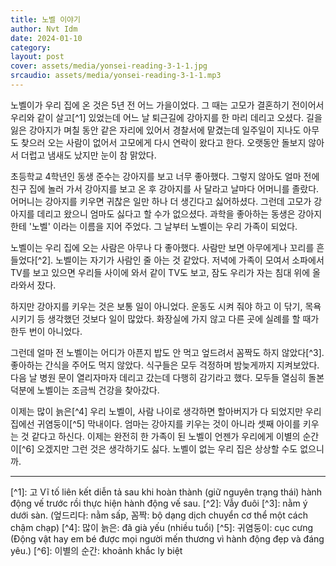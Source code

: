 ```yaml
---
title: 노벨 이야기
author: Nvt Idm
date: 2024-01-10
category:
layout: post
cover: assets/media/yonsei-reading-3-1-1.jpg
srcaudio: assets/media/yonsei-reading-3-1-1.mp3
---
```

노벨이가 우리 집에 온 것은 5년 전 어느 가을이었다. 그 때는 고모가 결혼하기 전이어서 우리와 같이 살고[^1] 있었는데 어느 날 퇴근길에 강아지를 한 마리 데리고 오셨다. 길을 잃은 강아지가 며칠 동안 같은 자리에 있어서 경찰서에 맡겼는데 일주일이 지나도 아무도 찾으러 오는 사람이 없어서 고모에게 다시 연락이 왔다고 한다. 오랫동안 돌보지 않아서 더럽고 냄새도 났지만 눈이 참 맑았다.

초등학교 4학년인 동생 준수는 강아지를 보고 너무 좋아했다. 그렇지 않아도 얼마 전에 친구 집에 놀러 가서 강아지를 보고 온 후 강아지를 사 달라고 날마다 어머니를 졸랐다. 어머니는 강아지를 키우면 귀찮은 일만 하나 더 생긴다고 싫어하셨다. 그런데 고모가 강아지를 데리고 왔으니 엄마도 싫다고 할 수가 없으셨다. 과학을 좋아하는 동생은 강아지한테 '노벨' 이라는 이름을 지어 주었다. 그 날부터 노벨이는 우리 가족이 되었다.

노벨이는 우리 집에 오는 사람은 아무나 다 좋아했다. 사람만 보면 아무에게나 꼬리를 흔들었다[^2]. 노벨이는 자기가 사람인 줄 아는 것 같았다. 저녁에 가족이 모여서 소파에서 TV를 보고 있으면 우리들 사이에 와서 같이 TV도 보고, 잠도 우리가 자는 침대 위에 올라와서 잤다.

하지만 강아지를 키우는 것은 보통 일이 아니었다. 운동도 시켜 줘야 하고 이 닦기, 목욕 시키기 등 생각했던 것보다 일이 많았다. 화장실에 가지 않고 다른 곳에 실례를 할 때가 한두 번이 아니었다.

그런데 얼마 전 노벨이는 어디가 아픈지 밥도 안 먹고 엎드려서 꼼짝도 하지 않았다[^3]. 좋아하는 간식을 주어도 먹지 않았다. 식구들은 모두 걱정하며 밤늦게까지 지켜보았다. 다음 날 병원 문이 열리자마자 데리고 갔는데 다행히 감기라고 했다. 모두들 열심히 돌본 덕분에 노벨이는 조금씩 건강을 찾아갔다. 

이제는 많이 늙은[^4] 우리 노벨이, 사람 나이로 생각하면 할아버지가 다 되었지만 우리 집에선 귀염둥이[^5] 막내이다. 엄마는 강아지를 키우는 것이 아니라 셋째 아이를 키우는 것 같다고 하신다. 이제는 완전히  한 가족이 된 노벨이 언젠가 우리에게 이별의 순간이[^6] 오겠지만 그런 것은 생각하기도 싫다. 노벨이 없는 우리 집은 상상할 수도 없으니까.

<hr>
[^1]: 고 Vĩ tố liên kết diễn tả sau khi hoàn thành (giữ nguyên trạng thái) hành động vế trước rồi thực hiện hành động vế sau.
[^2]: Vẫy đuôi
[^3]: nằm ý dưới sàn. (엎드리다: nằm sấp, 꼼짝: bộ dạng dịch chuyển cơ thể một cách chậm chạp)
[^4]: 많이 늙은: đã già yếu (nhiều tuổi)
[^5]: 귀염둥이: cục cưng (Động vật hay em bé được mọi người mến thương vì hành động đẹp và đáng yêu.)
[^6]: 이별의 순간: khoảnh khắc ly biệt
